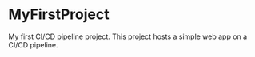 # MyFirstProject
My first CI/CD pipeline project.
This project hosts a simple web app on a CI/CD pipeline.
